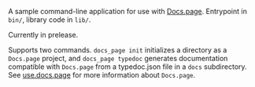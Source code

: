 A sample command-line application for use with [Docs.page](https://docs.page). Entrypoint in `bin/`, library code
in `lib/`.

Currently in prelease.

Supports two commands. `docs_page init` initializes a directory as a `Docs.page` project, and `docs_page typedoc` generates documentation compatible with `Docs.page` from
a typedoc.json file in a `docs` subdirectory. See [use.docs.page](https://use.docs.page) for more information about `Docs.page`.
